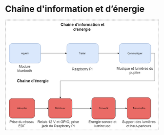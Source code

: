 # Chaîne d'information et d’énergie

![Chaîne d'information et d'energie](../.gitbook/assets/chaine-info-energie.png)
